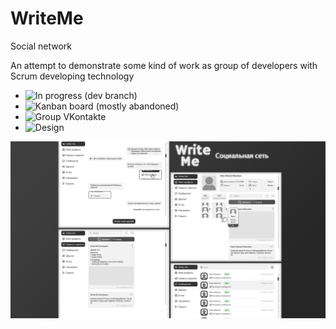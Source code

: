 # WriteMe
 Social network

An attempt to demonstrate some kind of work as group of developers with Scrum developing technology
 
- ![In progress (dev branch)](https://github.com/AigizIskuzhin/WriteMe/tree/dev)
- ![Kanban board (mostly abandoned)](https://github.com/AigizIskuzhin/WriteMe/projects/1)
- ![Group VKontakte](https://vk.com/writemedev)
- ![Design](https://github.com/AigizIskuzhin/WriteMe/tree/release/Documentation/Design/Website)

![ ](https://github.com/AigizIskuzhin/WriteMe/blob/dev/Documentation/Design/Website/Images/PresentationSmall.png)

